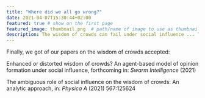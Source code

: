 ```yaml
---
title: "Where did we all go wrong?"
date: 2021-04-07T15:30:44+02:00
featured: true # show on the first page
featured_image: thumbnail.png  # path/name of image to use as thumbnail
description: The wisdom of crowds can fail under social influence ... Two new papers ... # short text, used in cards and for previews
---
```


<!-- Write your content here -->


Finally, we got of our papers on the wisdom of crowds accepted: 

Enhanced or distorted wisdom of crowds? An agent-based model of opinion formation under social influence, forthcoming in: 
*Swarm Intelligence* (2021)

The ambiguous role of social influence on the wisdom of crowds: An analytic approach, in: *Physica A* (2021) 567:125624 

